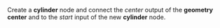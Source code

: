 Create a **cylinder** node and connect the *center* output of the **geometry center** and to the *start* input of the new **cylinder** node.